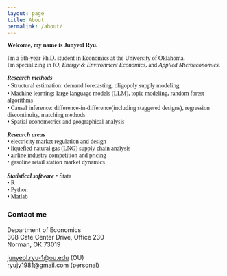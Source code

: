 ```yaml
---
layout: page
title: About
permalink: /about/
---
```


<span style="font-family: 'Georgia', serif">**Welcome, my name is Junyeol Ryu.**</span>  


<span style="font-family: 'Times', serif">I'm a 5th-year Ph.D. student in Economics at the University of Oklahoma. </span>  
<span style="font-family: 'Times', serif">I'm specializing in *IO*, *Energy & Environment Economics*, and *Applied Microeconomics*. </span>  




  
<span style="font-family: 'Times New Roman', serif">***Research methods***</span>  
<span style="font-family: 'Times', serif">• Structural estimation:</span> <span style="font-family: 'Garamond', serif">demand forecasting, oligopoly supply modeling</span>  
<span style="font-family: 'Times', serif">• Machine learning:</span> <span style="font-family: 'Garamond', serif">large language models (LLM), topic modeling, random forest algorithms</span>  
<span style="font-family: 'Times', serif">• Causal inference:</span> <span style="font-family: 'Garamond', serif">difference-in-difference(including staggered designs), regression discontinuity, matching methods</span>   
<span style="font-family: 'Times', serif">• Spatial econometrics and geographical analysis</span>  
 

<span style="font-family: 'Times New Roman', serif">***Research areas***</span>  
<span style="font-family: 'Garamond', serif">• electricity market regulation and design  </span>  
<span style="font-family: 'Garamond', serif">• liquefied natural gas (LNG) supply chain analysis</span>  
<span style="font-family: 'Garamond', serif">• airline industry competition and pricing  </span>  
<span style="font-family: 'Garamond', serif">• gasoline retail station market dynamics  </span>  

<span style="font-family: 'Times New Roman', serif">***Statistical software***</span>
<span style="font-family: 'Garamond', serif">• Stata  </span>  
<span style="font-family: 'Garamond', serif">• R  </span>  
<span style="font-family: 'Garamond', serif">• Python  </span>  
<span style="font-family: 'Garamond', serif">• Matlab  </span>  




### Contact me

Department of Economics  
308 Cate Center Drive, Office 230  
Norman, OK 73019  

junyeol.ryu-1@ou.edu  (OU)  
ryujy1981@gmail.com  (personal)  

